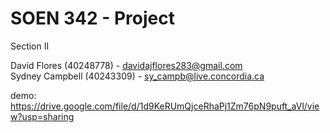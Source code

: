 # SOEN 342 - Project

Section II  

David Flores (40248778) - davidajflores283@gmail.com  
Sydney Campbell (40243309) - sy_campb@live.concordia.ca


demo: https://drive.google.com/file/d/1d9KeRUmQjceRhaPj1Zm76pN9puft_aVl/view?usp=sharing

